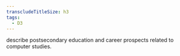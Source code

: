 ```yaml
---
transcludeTitleSize: h3
tags:
  - D3
---
```

describe postsecondary education and career prospects related to computer studies.